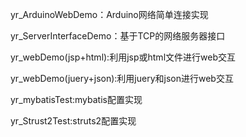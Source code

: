 yr_ArduinoWebDemo：Arduino网络简单连接实现

yr_ServerInterfaceDemo：基于TCP的网络服务器接口

yr_webDemo(jsp+html):利用jsp或html文件进行web交互

yr_webDemo(juery+json):利用juery和json进行web交互

yr_mybatisTest:mybatis配置实现

yr_Strust2Test:struts2配置实现
